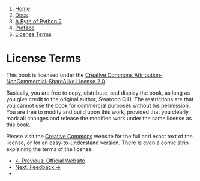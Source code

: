 <!-- -
Title: A Byte of Python 2 - License Terms
Author: Swaroop C H
Editor: Marios Zindilis
First Published: 2003
Last Updated: 2014-07-05
- -->

<ol class="breadcrumb">
    <li><a href="/">Home</a></li>
    <li><a href="/docs/">Docs</a></li>
    <li><a href="/docs/a-byte-of-python-2/">A Byte of Python 2</a></li>
    <li><a href="/docs/a-byte-of-python-2/preface/">Preface</a></li>
    <li><a href="/docs/a-byte-of-python-2/preface/license-terms.html">License Terms</a></li>
</ol>

License Terms
=============

This book is licensed under the [Creative Commons Attribution-NonCommercial-ShareAlike License 2.0](http://creativecommons.org/licenses/by-nc-sa/2.0/).

Basically, you are free to copy, distribute, and display the book, as long as 
you give credit to the original author, Swaroop C H. The restrictions are that 
you cannot use the book for commercial purposes without his permission. You 
are free to modify and build upon this work, provided that you clearly mark 
all changes and release the modified work under the same license as this book.

Please visit the [Creative Commons](http://creativecommons.org/licenses/by-nc-sa/2.0/)
website for the full and exact text of the license, or for an 
easy-to-understand version. There is even a comic strip explaining the terms 
of the license.

<ul class='pager'>
    <li class='previous'>
        <a href='/docs/a-byte-of-python-2/preface/official-website.html'>&larr; Previous: Official Website</a>
    </li>
    <li class='next'>
        <a href='/docs/a-byte-of-python-2/preface/feedback.html'>Next: Feedback &rarr;</a>
    <li>
</ul>
